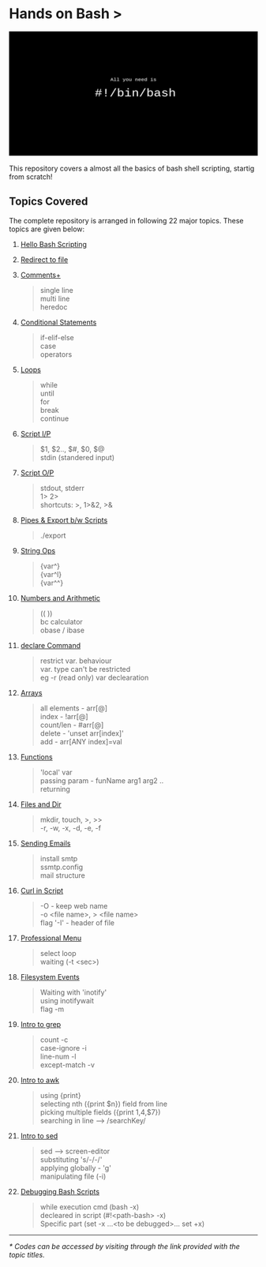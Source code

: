 # Hands on Bash **\>**  
![bashbanner](./assets/banner.jpg)  

This repository covers a almost all the basics of bash shell scripting, startig from scratch!  

## Topics Covered
The complete repository is arranged in following 22 major topics. These topics are given below:  

1. [Hello Bash Scripting](scripts/helloScript.sh)  
2. [Redirect to file](scripts/redFile.sh)  
3. [Comments+](scripts/commentsPlus)  
 	> single line  
 	> multi line  
 	> heredoc  

4. [Conditional Statements](scripts/conditionals/)  
 	> if-elif-else  
 	> case  
 	> operators  

5. [Loops](scripts/loops/)  
 	> while  
 	> until  
 	> for  
 	> break  
 	> continue  

6. [Script I/P](scripts/scriptInputs)  
 	> $1, $2.., $#, $0, $@  
 	> stdin (standered input)  

7. [Script O/P](scripts/scriptOutputs/)  
 	> stdout, stderr  
 	> 1> 2>  
 	> shortcuts: >, 1>&2, >&  

8. [Pipes & Export b/w Scripts](scripts/pipes.sh)  
 	> ./export  

9. [String Ops](scripts/str.sh)  
 	> {var^}  
 	> {var^l}  
 	> {var^^}  

10. [Numbers and Arithmetic](scripts/numsPlus/)  
 	> (( ))  
 	> bc calculator  
 	> obase / ibase  

11. [declare Command](scripts/declare.sh)   
 	> restrict var. behaviour  
 	> var. type can't be restricted  
 	> eg -r (read only) var declearation  

12. [Arrays](scripts/array.sh)  
 	> all elements - arr\[@\]  
 	> index -  !arr\[@\]  
 	> count/len - #arr\[@\]  
 	> delete - 'unset arr\[index\]'  
 	> add - arr\[ANY index\]=val  

13. [Functions](scripts/functions/)  
 	> 'local' var  
 	> passing param - funName arg1 arg2 ..  
 	> returning  

14. [Files and Dir](scripts/files/)  
 	> mkdir, touch, >, >>  
 	> -r, -w, -x, -d, -e, -f  

15. [Sending Emails](scripts/email.sh)  
 	> install smtp  
 	> ssmtp.config  
 	> mail structure  

16. [Curl in Script](scripts/curling.sh)  
 	> -O - keep web name  
 	> -o \<file name\>, \> \<file name\>  
 	> flag '-I' - header of file  

17. [Professional Menu](scripts/profMenu/)  
 	> select loop  
 	> waiting (-t \<sec\>)  

18. [Filesystem Events](scripts/inotify/)  
 	> Waiting with 'inotify'  
 	> using inotifywait  
 	> flag -m  

19. [Intro to grep](scripts/grep.sh)  
 	> count -c  
 	> case-ignore -i  
 	> line-num -l  
 	> except-match -v  

20. [Intro to awk](scripts/awk.sh)  
 	> using {print}  
 	> selecting nth ({print $n}) field from line  
 	> picking multiple fields ({print $1,$4,$7})  
 	> searching in line --> /searchKey/  

21. [Intro to sed](scripts/sed.sh)  
 	> sed --> screen-editor  
 	> substituting 's/-/-/'  
 	> applying globally - 'g'  
 	> manipulating file (-i)  

22. [Debugging Bash Scripts](scripts/debugging/)  
 	> while execution cmd (bash -x)  
 	> decleared in script (#!\<path-bash\> -x)  
 	> Specific part (set -x ...\<to be debugged\>... set +x)  

---  

_* Codes can be accessed by visiting through the link provided with the topic titles._  

